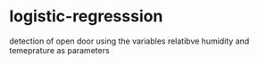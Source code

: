 # logistic-regresssion
detection of open  door  using the variables relatibve humidity and temeprature as parameters 
